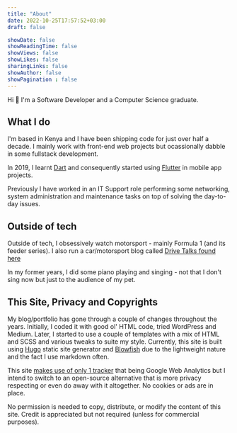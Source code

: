 ```yaml
---
title: "About"
date: 2022-10-25T17:57:52+03:00
draft: false

showDate: false
showReadingTime: false
showViews: false
showLikes: false
sharingLinks: false
showAuthor: false
showPagination : false
---
```


Hi 👋 I'm a Software Developer and a Computer Science graduate.

## What I do

I'm based in Kenya and I have been shipping code for just over half a decade. I mainly work with front-end web projects but ocassionally dabble in some fullstack development.

In 2019, I learnt [Dart][dart] and consequently started using [Flutter][flutter] in mobile app projects.

Previously I have worked in an IT Support role performing some networking, system administration and maintenance tasks on top of solving the day-to-day issues.

## Outside of tech

Outside of tech, I obsessively watch motorsport - mainly Formula 1 (and its feeder series). I also run a car/motorsport blog called [Drive Talks found here][drivetalks]

In my former years, I did some piano playing and singing - not that I don't sing now but just to the audience of my pet.

## This Site, Privacy and Copyrights

My blog/portfolio has gone through a couple of changes throughout the years. Initially, I coded it with good ol' HTML code, tried WordPress and Medium. Later, I started to use a couple of templates with a mix of HTML and SCSS and various tweaks to suite my style. Currently, this site is built using [Hugo][hugo] static site generator and [Blowfish][blowfish] due to the lightweight nature and the fact I use markdown often.

This site [makes use of only 1 tracker][themarkup] that being Google Web Analytics but I intend to switch to an open-source alternative that is more privacy respecting or even do away with it altogether. No cookies or ads are in place. 

No permission is needed to copy, distribute, or modify the content of this site. Credit is appreciated but not required (unless for commercial purposes).

<!-- organise alphabetically -->
[blowfish]: https://blowfish.page/ "A powerful, lightweight theme for Hugo built with Tailwind CSS."
[dart]: https://dart.dev "A client-optimized language for fast apps on any platform"
[drivetalks]: https://auto.insidemordecai.com "A car/motorsport blog "
[flutter]: https://flutter.dev "An open-source cross-platform UI software development kit created by Google."
[hugo]: https://gohugo.io/ "The world’s fastest framework for building websites"
[themarkup]: https://themarkup.org/blacklight?url=insidemordecai.com " A Real-Time Website Privacy Inspector"
